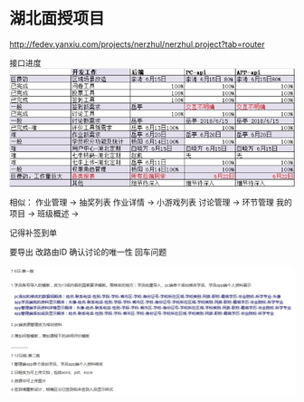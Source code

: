 # 湖北面授项目
http://fedev.yanxiu.com/projects/nerzhul/nerzhul.project?tab=router

接口进度
![](media/15291219110792/15291306337760.jpg)

相似：
     作业管理 -> 抽奖列表
     作业详情 -> 小游戏列表
     讨论管理 -> 环节管理
     我的项目 -> 
     班级概述 -> 

记得补签到单


要导出  改路由ID 确认讨论的唯一性 回车问题

![](media/15291219110792/15307746900162.jpg)

